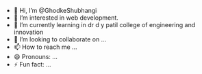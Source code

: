 - 👋 Hi, I’m @GhodkeShubhangi
- 👀 I’m interested in web development.
- 🌱 I’m currently learning in dr d y patil college of engineering and innovation 
- 💞️ I’m looking to collaborate on ...
- 📫 How to reach me ...
- 😄 Pronouns: ...
- ⚡ Fun fact: ...

<!---
GhodkeShubhangi/GhodkeShubhangi is a ✨ special ✨ repository because its `README.md` (this file) appears on your GitHub profile.
You can click the Preview link to take a look at your changes.
--->

